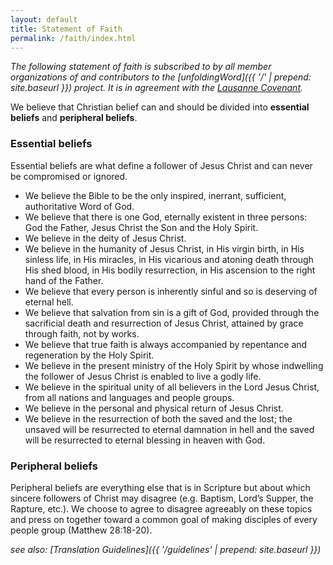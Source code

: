 ```yaml
---
layout: default
title: Statement of Faith
permalink: /faith/index.html
---
```


*The following statement of faith is subscribed to by all member
organizations of and contributors to the [unfoldingWord]({{ '/' | prepend: site.baseurl }}) project. It
is in agreement with the [Lausanne Covenant](http://www.lausanne.org/en/documents/lausanne-covenant.html "http://www.lausanne.org/en/documents/lausanne-covenant.html").*

We believe that Christian belief can and should be divided into
**essential beliefs** and **peripheral beliefs**.

### Essential beliefs

Essential beliefs are what define a follower of Jesus Christ and can
never be compromised or ignored.

- We believe the Bible to be the only inspired, inerrant, sufficient,
    authoritative Word of God.
- We believe that there is one God, eternally existent in three
    persons: God the Father, Jesus Christ the Son and the Holy Spirit.
- We believe in the deity of Jesus Christ.
- We believe in the humanity of Jesus Christ, in His virgin birth, in
    His sinless life, in His miracles, in His vicarious and atoning
    death through His shed blood, in His bodily resurrection, in His
    ascension to the right hand of the Father.
- We believe that every person is inherently sinful and so is
    deserving of eternal hell.
- We believe that salvation from sin is a gift of God, provided
    through the sacrificial death and resurrection of Jesus Christ,
    attained by grace through faith, not by works.
- We believe that true faith is always accompanied by repentance and
    regeneration by the Holy Spirit.
- We believe in the present ministry of the Holy Spirit by whose
    indwelling the follower of Jesus Christ is enabled to live a godly
    life.
- We believe in the spiritual unity of all believers in the Lord Jesus
    Christ, from all nations and languages and people groups.
- We believe in the personal and physical return of Jesus Christ.
- We believe in the resurrection of both the saved and the lost; the
    unsaved will be resurrected to eternal damnation in hell and the
    saved will be resurrected to eternal blessing in heaven with God.

### Peripheral beliefs

Peripheral beliefs are everything else that is in Scripture but about
which sincere followers of Christ may disagree (e.g. Baptism, Lord’s
Supper, the Rapture, etc.). We choose to agree to disagree agreeably on
these topics and press on together toward a common goal of making
disciples of every people group (Matthew 28:18-20).

*see also: [Translation Guidelines]({{ '/guidelines' | prepend: site.baseurl }})*
